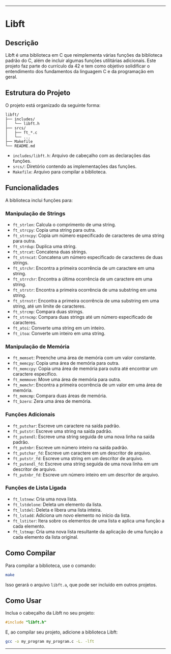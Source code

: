
---
# Libft

## Descrição

Libft é uma biblioteca em C que reimplementa várias funções da biblioteca padrão do C, além de incluir algumas funções utilitárias adicionais. Este projeto faz parte do currículo da 42 e tem como objetivo solidificar o entendimento dos fundamentos da linguagem C e da programação em geral.

## Estrutura do Projeto

O projeto está organizado da seguinte forma:

```
libft/
├── includes/
│   └── libft.h
├── srcs/
│   ├── ft_*.c
│   └── ...
├── Makefile
└── README.md
```

- `includes/libft.h`: Arquivo de cabeçalho com as declarações das funções.
- `srcs/`: Diretório contendo as implementações das funções.
- `Makefile`: Arquivo para compilar a biblioteca.

## Funcionalidades

A biblioteca inclui funções para:

### Manipulação de Strings

- `ft_strlen`: Calcula o comprimento de uma string.
- `ft_strcpy`: Copia uma string para outra.
- `ft_strncpy`: Copia um número especificado de caracteres de uma string para outra.
- `ft_strdup`: Duplica uma string.
- `ft_strcat`: Concatena duas strings.
- `ft_strncat`: Concatena um número especificado de caracteres de duas strings.
- `ft_strchr`: Encontra a primeira ocorrência de um caractere em uma string.
- `ft_strrchr`: Encontra a última ocorrência de um caractere em uma string.
- `ft_strstr`: Encontra a primeira ocorrência de uma substring em uma string.
- `ft_strnstr`: Encontra a primeira ocorrência de uma substring em uma string, até um limite de caracteres.
- `ft_strcmp`: Compara duas strings.
- `ft_strncmp`: Compara duas strings até um número especificado de caracteres.
- `ft_atoi`: Converte uma string em um inteiro.
- `ft_itoa`: Converte um inteiro em uma string.

### Manipulação de Memória

- `ft_memset`: Preenche uma área de memória com um valor constante.
- `ft_memcpy`: Copia uma área de memória para outra.
- `ft_memccpy`: Copia uma área de memória para outra até encontrar um caractere específico.
- `ft_memmove`: Move uma área de memória para outra.
- `ft_memchr`: Encontra a primeira ocorrência de um valor em uma área de memória.
- `ft_memcmp`: Compara duas áreas de memória.
- `ft_bzero`: Zera uma área de memória.

### Funções Adicionais

- `ft_putchar`: Escreve um caractere na saída padrão.
- `ft_putstr`: Escreve uma string na saída padrão.
- `ft_putendl`: Escreve uma string seguida de uma nova linha na saída padrão.
- `ft_putnbr`: Escreve um número inteiro na saída padrão.
- `ft_putchar_fd`: Escreve um caractere em um descritor de arquivo.
- `ft_putstr_fd`: Escreve uma string em um descritor de arquivo.
- `ft_putendl_fd`: Escreve uma string seguida de uma nova linha em um descritor de arquivo.
- `ft_putnbr_fd`: Escreve um número inteiro em um descritor de arquivo.

### Funções de Lista Ligada

- `ft_lstnew`: Cria uma nova lista.
- `ft_lstdelone`: Deleta um elemento da lista.
- `ft_lstdel`: Deleta e libera uma lista inteira.
- `ft_lstadd`: Adiciona um novo elemento no início da lista.
- `ft_lstiter`: Itera sobre os elementos de uma lista e aplica uma função a cada elemento.
- `ft_lstmap`: Cria uma nova lista resultante da aplicação de uma função a cada elemento da lista original.

## Como Compilar

Para compilar a biblioteca, use o comando:

```bash
make
```

Isso gerará o arquivo `libft.a`, que pode ser incluído em outros projetos.

## Como Usar

Inclua o cabeçalho da Libft no seu projeto:

```c
#include "libft.h"
```

E, ao compilar seu projeto, adicione a biblioteca Libft:

```bash
gcc -o my_program my_program.c -L. -lft
```
---
